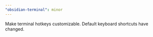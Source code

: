 ```yaml
---
"obsidian-terminal": minor
---
```


Make terminal hotkeys customizable. Default keyboard shortcuts have changed.
